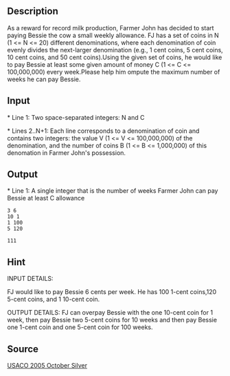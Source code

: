 <h2>Description</h2><p>As a reward for record milk production, Farmer John has decided to start paying Bessie the cow a small weekly allowance. FJ has a set of coins in N (1 &lt;= N &lt;= 20) different denominations, where each denomination of coin evenly divides the next-larger denomination (e.g., 1 cent coins, 5 cent coins, 10 cent coins, and 50 cent coins).Using the given set of coins, he would like to pay Bessie at least some given amount of money C (1 &lt;= C &lt;= 100,000,000) every week.Please help him ompute the maximum number of weeks he can pay Bessie.</p><h2>Input</h2><p>* Line 1: Two space-separated integers: N and C
</p>
* Lines 2..N+1: Each line corresponds to a denomination of coin and contains two integers: the value V (1 &lt;= V &lt;= 100,000,000) of the denomination, and the number of coins B (1 &lt;= B &lt;= 1,000,000) of this denomation in Farmer John's possession.<h2>Output</h2><p>* Line 1: A single integer that is the number of weeks Farmer John can pay Bessie at least C allowance</p><pre><code class="language-input1">3 6
10 1
1 100
5 120</code></pre><pre><code class="language-output1">111
</code></pre><h2>Hint</h2><p>INPUT DETAILS:
</p>FJ would like to pay Bessie 6 cents per week.  He has 100 1-cent coins,120 5-cent coins, and 1 10-cent coin.

OUTPUT DETAILS:
FJ can overpay Bessie with the one 10-cent coin for 1 week, then pay Bessie two 5-cent coins for 10 weeks and then pay Bessie one 1-cent coin and one 5-cent coin for 100 weeks.<h2>Source</h2><a href="searchproblem?field=source&amp;key=USACO+2005+October+Silver">USACO 2005 October Silver</a>